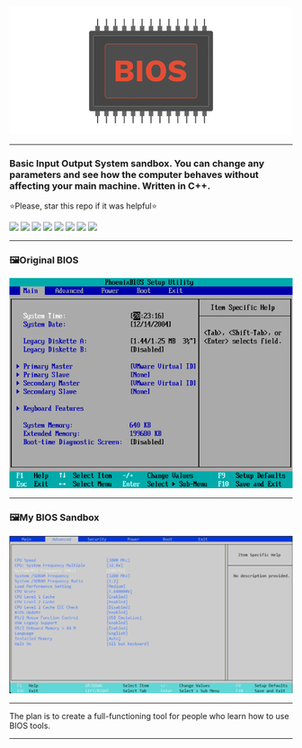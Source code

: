 ![logo](https://github.com/ByteCorum/BIOS/blob/main/imgs/LOGO.png?raw=true)

---
### Basic Input Output System sandbox. You can change any parameters and see how the computer behaves without affecting your main machine. Written in C++.

⭐Please, star this repo if it was helpful⭐
<p>
  <img src="https://img.shields.io/badge/C%2B%2B-00599C?style=for-the-badge&logo=c%2B%2B&logoColor=white">
  <img src="https://img.shields.io/badge/Visual_Studio-5C2D91?style=for-the-badge&logo=visual%20studio&logoColor=white">
  <img src="https://img.shields.io/badge/Windows-0078D6?style=for-the-badge&logo=windows&logoColor=white">
  <img src="https://img.shields.io/badge/build-passing-76B900?style=for-the-badge&logo=&logoColor=whit">
  <img src="https://img.shields.io/badge/tests-100/100-76B900?style=for-the-badge&logo=&logoColor=whit">
  <img src="https://img.shields.io/badge/code quality-A-76B900?style=for-the-badge&logo=&logoColor=whit">
  <img src="https://img.shields.io/badge/license-MIT-blue?style=for-the-badge&logo=&logoColor=whit">
  <img src="https://img.shields.io/badge/BIOS-v1.0.0-blue?style=for-the-badge&logo=&logoColor=whit">
</p>

---

### 🖼️Original BIOS
![logo](https://github.com/ByteCorum/BIOS/blob/main/imgs/obios.png?raw=true)

---
### 🖼️My BIOS Sandbox
![logo](https://github.com/ByteCorum/BIOS/blob/main/imgs/shoot%201.png?raw=true)

---
The plan is to create a full-functioning tool for people who learn how to use BIOS tools.

---
